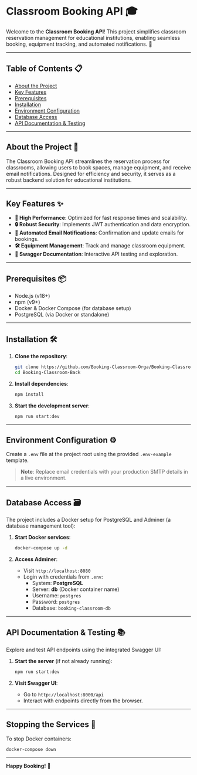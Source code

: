 # Classroom Booking API 🎓

Welcome to the **Classroom Booking API**! This project simplifies classroom reservation management for educational institutions, enabling seamless booking, equipment tracking, and automated notifications. 🚀

---

## Table of Contents 📋

- [About the Project](#about-the-project)
- [Key Features](#key-features)
- [Prerequisites](#prerequisites)
- [Installation](#installation)
- [Environment Configuration](#environment-configuration)
- [Database Access](#database-access)
- [API Documentation & Testing](#api-documentation--testing)

---

## About the Project 🧠

The Classroom Booking API streamlines the reservation process for classrooms, allowing users to book spaces, manage equipment, and receive email notifications. Designed for efficiency and security, it serves as a robust backend solution for educational institutions.

---

## Key Features ✨

- **🚀 High Performance**: Optimized for fast response times and scalability.
- **🔒 Robust Security**: Implements JWT authentication and data encryption.
- **📧 Automated Email Notifications**: Confirmation and update emails for bookings.
- **🛠️ Equipment Management**: Track and manage classroom equipment.
- **📄 Swagger Documentation**: Interactive API testing and exploration.

---

## Prerequisites 📦

- Node.js (v18+)
- npm (v9+)
- Docker & Docker Compose (for database setup)
- PostgreSQL (via Docker or standalone)

---

## Installation 🛠️

1. **Clone the repository**:
   ```bash
   git clone https://github.com/Booking-Classroom-Orga/Booking-Classroom-Back.git
   cd Booking-Classroom-Back
   ```

2. **Install dependencies**:
   ```bash
   npm install
   ```

3. **Start the development server**:
   ```bash
   npm run start:dev
   ```

---

## Environment Configuration ⚙️

Create a `.env` file at the project root using the provided `.env-example` template.

> **Note**: Replace email credentials with your production SMTP details in a live environment.

---

## Database Access 🗃️

The project includes a Docker setup for PostgreSQL and Adminer (a database management tool):

1. **Start Docker services**:
   ```bash
   docker-compose up -d
   ```

2. **Access Adminer**:
   - Visit `http://localhost:8080`
   - Login with credentials from `.env`:
      - System: **PostgreSQL**
      - Server: **db** (Docker container name)
      - Username: `postgres`
      - Password: `postgres`
      - Database: `booking-classroom-db`

---

## API Documentation & Testing 📚

Explore and test API endpoints using the integrated Swagger UI:

1. **Start the server** (if not already running):
   ```bash
   npm run start:dev
   ```

2. **Visit Swagger UI**:
   - Go to `http://localhost:8000/api`
   - Interact with endpoints directly from the browser.

---

## Stopping the Services 🛑

To stop Docker containers:

```bash
docker-compose down
```

---

**Happy Booking!** 🎉